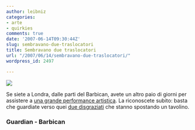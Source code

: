 ```yaml
---
author: leibniz
categories:
- arte
- quirkies
comments: true
date: '2007-06-14T09:30:44Z'
slug: sembravano-due-traslocatori
title: Sembravano due traslocatori
url: "/2007/06/14/sembravano-due-traslocatori/"
wordpress_id: 2497

---
```

![](http://www.barbican.org.uk//spiral/photo-gallery/090607_photo2_large.jpg)

Se siete a Londra, dalle parti del Barbican, avete un altro paio di giorni per assistere a [una grande performance artistica](http://arts.guardian.co.uk/theatre/drama/story/0,,2101524,00.html). La riconoscete subito: basta che guardiate verso quei [due disgraziati](http://www.barbican.org.uk/spiral) che stanno spostando un tavolino.


### Guardian - Barbican
